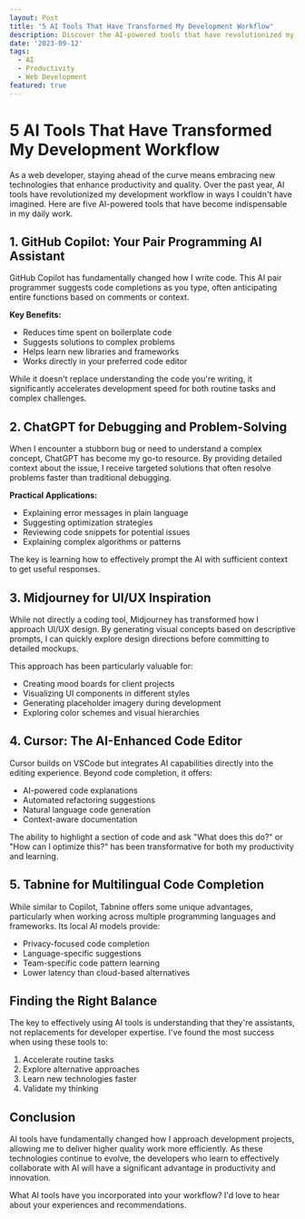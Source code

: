 ```yaml
---
layout: Post
title: "5 AI Tools That Have Transformed My Development Workflow"
description: Discover the AI-powered tools that have revolutionized my development process and how they can benefit your projects too.
date: '2023-09-12'
tags:
  - AI
  - Productivity
  - Web Development
featured: true
---
```


# 5 AI Tools That Have Transformed My Development Workflow

As a web developer, staying ahead of the curve means embracing new technologies that enhance productivity and quality. Over the past year, AI tools have revolutionized my development workflow in ways I couldn't have imagined. Here are five AI-powered tools that have become indispensable in my daily work.

## 1. GitHub Copilot: Your Pair Programming AI Assistant

GitHub Copilot has fundamentally changed how I write code. This AI pair programmer suggests code completions as you type, often anticipating entire functions based on comments or context.

**Key Benefits:**
- Reduces time spent on boilerplate code
- Suggests solutions to complex problems
- Helps learn new libraries and frameworks
- Works directly in your preferred code editor

While it doesn't replace understanding the code you're writing, it significantly accelerates development speed for both routine tasks and complex challenges.

## 2. ChatGPT for Debugging and Problem-Solving

When I encounter a stubborn bug or need to understand a complex concept, ChatGPT has become my go-to resource. By providing detailed context about the issue, I receive targeted solutions that often resolve problems faster than traditional debugging.

**Practical Applications:**
- Explaining error messages in plain language
- Suggesting optimization strategies
- Reviewing code snippets for potential issues
- Explaining complex algorithms or patterns

The key is learning how to effectively prompt the AI with sufficient context to get useful responses.

## 3. Midjourney for UI/UX Inspiration

While not directly a coding tool, Midjourney has transformed how I approach UI/UX design. By generating visual concepts based on descriptive prompts, I can quickly explore design directions before committing to detailed mockups.

This approach has been particularly valuable for:
- Creating mood boards for client projects
- Visualizing UI components in different styles
- Generating placeholder imagery during development
- Exploring color schemes and visual hierarchies

## 4. Cursor: The AI-Enhanced Code Editor

Cursor builds on VSCode but integrates AI capabilities directly into the editing experience. Beyond code completion, it offers:

- AI-powered code explanations
- Automated refactoring suggestions
- Natural language code generation
- Context-aware documentation

The ability to highlight a section of code and ask "What does this do?" or "How can I optimize this?" has been transformative for both my productivity and learning.

## 5. Tabnine for Multilingual Code Completion

While similar to Copilot, Tabnine offers some unique advantages, particularly when working across multiple programming languages and frameworks. Its local AI models provide:

- Privacy-focused code completion
- Language-specific suggestions
- Team-specific code pattern learning
- Lower latency than cloud-based alternatives

## Finding the Right Balance

The key to effectively using AI tools is understanding that they're assistants, not replacements for developer expertise. I've found the most success when using these tools to:

1. Accelerate routine tasks
2. Explore alternative approaches
3. Learn new technologies faster
4. Validate my thinking

## Conclusion

AI tools have fundamentally changed how I approach development projects, allowing me to deliver higher quality work more efficiently. As these technologies continue to evolve, the developers who learn to effectively collaborate with AI will have a significant advantage in productivity and innovation.

What AI tools have you incorporated into your workflow? I'd love to hear about your experiences and recommendations. 